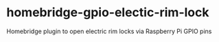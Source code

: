# homebridge-gpio-electic-rim-lock
Homebridge plugin to open electric rim locks via Raspberry Pi GPIO pins
